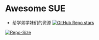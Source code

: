 # Awesome SUE
- 给学弟学妹们的资源
<a href="https://github.com/preminstrel/awesome-seu">![GitHub Repo stars](https://img.shields.io/github/stars/preminstrel/awesome-seu?style=flat&logo=github&color=yellow)</a>

[![Repo-Size](https://img.shields.io/github/repo-size/preminstrel/awesome-seu.svg)](../../archive/master.zip)